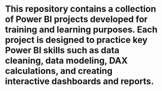 # This repository contains a collection of Power BI projects developed for training and learning purposes. Each project is designed to practice key Power BI skills such as data cleaning, data modeling, DAX calculations, and creating interactive dashboards and reports.
